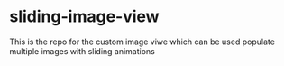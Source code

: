 # sliding-image-view
This is the repo for the custom image viwe which can be used populate multiple images with sliding animations
